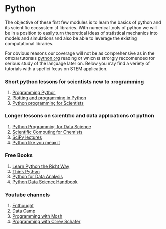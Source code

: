 Python
=======================

The objective of these first few modules is to learn the basics of python and its scientific ecosystem of libraries. With numerical tools of python we will be in a position to easily turn theoretical ideas of statistical mechanics into models and simulations and also be able to leverage the existing computational libraries. 

For obvious reasons our coverage will not be as comprehensive as in the official tutorials [python.org](https://docs.python.org/3/tutorial/) reading of which is strongly reccomended for serious study of the language later on. Below you may find a veriety of tutorials with a spefici focus on STEM application.  
 
### Short python lessons for scientists new to programming

   1. [Programming Python](http://swcarpentry.github.io/python-novice-inflammation/)
   2. [Plotting and programming in Python ](http://swcarpentry.github.io/python-novice-gapminder/)
   3. [Python programming for Scientists](http://wwwstaff.ari.uni-heidelberg.de/mitarbeiter/rschmidt/pycourse/index.html)


### Longer lessons on scientific and data applications of python

   1. [Python Programming for Data Science](https://www.tomasbeuzen.com/python-programming-for-data-science/README.html)
   2. [Scientific Computing for Chemists](https://weisscharlesj.github.io/SciCompforChemists/intro.html)
   3. [SciPy lectures](http://scipy-lectures.org/index.html)
   4. [Python like you mean it](https://www.pythonlikeyoumeanit.com/)

### Free Books

   1. [Learn Python the Right Way](https://learnpythontherightway.com/#read)
   2. [Think Python](https://greenteapress.com/wp/think-python/)
   3. [Python for Data Analysis](https://wesmckinney.com/book/)
   4. [Python Data Science Handbook](https://jakevdp.github.io/PythonDataScienceHandbook/)

### Youtube channels

  1. [Enthought](https://www.youtube.com/c/enthought/videos)
  2. [Data Camp](https://www.youtube.com/c/Datacamp/videos)
  3. [Programming with Mosh](https://www.youtube.com/c/programmingwithmosh/videos)
  4. [Programming with Corey Schafer](https://www.youtube.com/c/Coreyms/videos)
